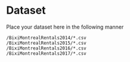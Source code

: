 # Dataset 
Place your dataset here in the following manner
```
/BixiMontrealRentals2014/*.csv
/BixiMontrealRentals2015/*.csv
/BixiMontrealRentals2016/*.csv
/BixiMontrealRentals2017/*.csv
```